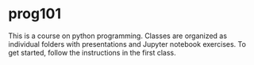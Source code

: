 # prog101
This is a course on python programming. Classes are organized as individual folders with presentations and Jupyter notebook exercises. To get started, follow the instructions in the first class.
